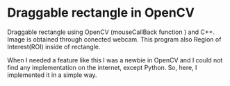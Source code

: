 # Draggable rectangle in OpenCV
Draggable rectangle using OpenCV (mouseCallBack function ) and C++.
Image is obtained through conected webcam.
This program also Region of Interest(ROI) inside of rectangle.

When I needed a feature like this I was a newbie in OpenCV and I could not find any implementation on the internet, except Python.
So, here, I implemented it in a simple way. 
